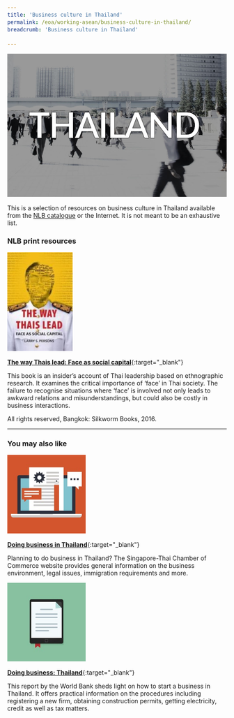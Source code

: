 ```yaml
---
title: 'Business culture in Thailand'
permalink: /eoa/working-asean/business-culture-in-thailand/
breadcrumb: 'Business culture in Thailand'

---
```



<img src="\images\eoa\Asean Working\ASEAN-Thailand-Business-Culture.jpg" alt="Business culture Thailand banner" style="width:800px;" />

This is a selection of resources on business culture in Thailand available from the [NLB catalogue](http://catalogue.nlb.gov.sg/) or the Internet.  It is not meant to be an exhaustive list.

### **NLB print resources**

<img src="/images/book-covers/The-way-Thais-lead-Face-as-social-capital.jpg" style="width:150px;" />

[**The way Thais lead: Face as social capital**](http://eservice.nlb.gov.sg/item_holding.aspx?bid=202414732){:target="_blank"}

This book is an insider’s account of Thai leadership based on ethnographic research. It examines the critical importance of ‘face’ in Thai society. The failure to recognise situations where ‘face’ is involved not only leads to awkward relations and misunderstandings, but could also be costly in business interactions.

All rights reserved, Bangkok: Silkworm Books, 2016.

---

### **You may also like**

<img src="/images/resources/Article 4.jpg" style="width:180px;" />

[**Doing business in Thailand**](https://www.singaporethaicc.or.th/the-business-environment/){:target="_blank"}

Planning to do business in Thailand? The Singapore-Thai Chamber of Commerce website provides general information on the business environment, legal issues, immigration requirements and more.

<img src="/images/resources/Article 2.jpg" style="width:180px;" />

[**Doing business: Thailand**](http://www.doingbusiness.org/~/media/wbg/doingbusiness/documents/profiles/country/tha.pdf){:target="_blank"}

This report by the World Bank sheds light on how to start a business in Thailand. It offers practical information on the procedures including registering a new firm, obtaining construction permits, getting electricity, credit as well as tax matters.